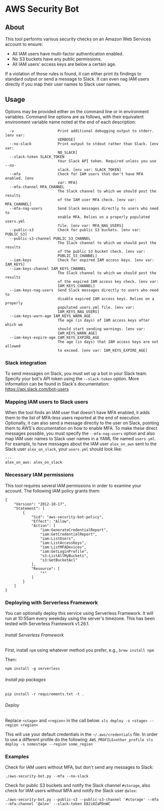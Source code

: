# AWS Security Bot

## About

This tool performs various security checks on an Amazon Web Services account to ensure:

* All IAM users have multi-factor authentication enabled.
* No S3 buckets have any public permissions.
* All IAM users' access keys are below a certain age.

If a violation of those rules is found, it can either print its findings to standard output or send a message to Slack. It can even nag IAM users directly if you map their user names to Slack user names.

## Usage

Options may be provided either on the command line or in environment variables. Command line options are as follows, with their equivalent environment variable name noted at the end of each description:

```
  -v                    Print additional debugging output to stderr. [env var:
                        VERBOSE]
  --no-slack            Print output to stdout rather than Slack. [env var:
                        NO_SLACK]
  --slack-token SLACK_TOKEN
                        Your Slack API token. Required unless you use --no-
                        slack. [env var: SLACK_TOKEN]
  --mfa                 Check for IAM users that don't have MFA enabled. [env
                        var: MFA]
  --mfa-channel MFA_CHANNEL
                        The Slack channel to which we should post the results
                        of the IAM user MFA check. [env var: MFA_CHANNEL]
  --mfa-nag-users       Send Slack messages directly to users who need to
                        enable MFA. Relies on a properly populated users.yml
                        file. [env var: MFA_NAG_USERS]
  --public-s3           Check for public S3 buckets. [env var: PUBLIC_S3]
  --public-s3-channel PUBLIC_S3_CHANNEL
                        The Slack channel to which we should post the results
                        of the public S3 bucket check. [env var:
                        PUBLIC_S3_CHANNEL]
  --iam-keys            Check for expired IAM access keys. [env var: IAM_KEYS]
  --iam-keys-channel IAM_KEYS_CHANNEL
                        The Slack channel to which we should post the results
                        of the expired IAM access key check. [env var:
                        IAM_KEYS_CHANNEL]
  --iam-keys-nag-users  Send Slack messages directly to users who need to
                        disable expired IAM access keys. Relies on a properly
                        populated users.yml file. [env var:
                        IAM_KEYS_NAG_USERS]
  --iam-keys-warn-age IAM_KEYS_WARN_AGE
                        The age (in days) of IAM access keys after which we
                        should start sending warnings. [env var:
                        IAM_KEYS_WARN_AGE]
  --iam-keys-expire-age IAM_KEYS_EXPIRE_AGE
                        The age (in days) that IAM access keys are not allowed
                        to exceed. [env var: IAM_KEYS_EXPIRE_AGE]
```

### Slack integration

To send messages on Slack, you must set up a bot in your Slack team. Specify your bot's API token using the `--slack-token` option. More information can be found in Slack's documentation: https://api.slack.com/bot-users

### Mapping IAM users to Slack users

When the tool finds an IAM user that doesn't have MFA enabled, it adds them to the list of MFA-less users reported at the end of execution. Optionally, it can also send a message directly to the user on Slack, pointing them to AWS's documentation on how to enable MFA. To make these direct messages possible, you must specify the `--mfa-nag-users` option and also map IAM user names to Slack user names in a YAML file named `users.yml`. For example, to have messages about the IAM user `alex_on_aws` sent to the Slack user `alex_on_slack`, your `users.yml` should look like:

```
---
alex_on_aws: alex_on_slack
```

### Necessary IAM permissions

This tool requires several IAM permissions in order to examine your account. The following IAM policy grants them:

```
{
    "Version": "2012-10-17",
    "Statement": [
        {
            "Sid": "aws-security-bot-policy",
            "Effect": "Allow",
            "Action": [
                "iam:GenerateCredentialReport",
                "iam:GetCredentialReport",
                "iam:ListUsers",
                "iam:ListAccessKeys",
                "iam:ListMFADevices",
                "iam:GetLoginProfile",
                "s3:ListAllMyBuckets",
                "s3:GetBucketAcl"
            ],
            "Resource": [
                "*"
            ]
        }
    ]
}
```

### Deploying with Serverless Framework
You can optionally deploy this service using Serverless Framework. 
It will run at 10:55am every weekday using the server's timezone. 
This has been tested with Serverless Framework v1.26.1.

###### Install Serverless Framework
First, install `npm` using whatever method you prefer, e.g.,
`brew install npm`

Then: 

`npm install -g serverless` 

###### Install pip packages
`pip install -r requirements.txt -t .`

###### Deploy
Replace `<stage>` and `<region>` in the call below. 
`sls deploy -s <stage> --region <region>`

This will use your default credentials in the `~/.aws/credentials` file. In order
to use a different profile do the following:
`AWS_PROFILE=other_profile sls deploy -s somestage --region some_region`

### Examples

Check for IAM users without MFA, but don't send any messages to Slack:

```
./aws-security-bot.py --mfa --no-slack
```

Check for public S3 buckets and notify the Slack channel `#storage`, also check for IAM users without MFA and notify the Slack user `@alex`:

```
./aws-security-bot.py --public-s3 --public-s3-channel '#storage' --mfa --mfa-channel '@alex' --slack-token E82i0ZaPDnWC
```
